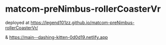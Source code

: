 # matcom-preNimbus-rollerCoasterVr

deployed at https://legend101zz.github.io/matcom-preNimbus-rollerCoasterVr/ 

& https://main--dashing-kitten-0d0d19.netlify.app
